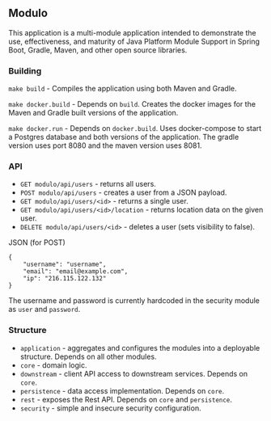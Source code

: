 ## Modulo
This application is a multi-module application intended to demonstrate the use,
effectiveness, and maturity of Java Platform Module Support in Spring Boot,
Gradle, Maven, and other open source libraries.

### Building
`make build` - Compiles the application using both Maven and Gradle.

`make docker.build` - Depends on `build`. Creates the docker images for the Maven
and Gradle built versions of the application.

`make docker.run` - Depends on `docker.build`. Uses docker-compose to start a
Postgres database and both versions of the application. The gradle version uses
port 8080 and the maven version uses 8081.

### API
- `GET modulo/api/users` - returns all users.
- `POST modulo/api/users` - creates a user from a JSON payload.
- `GET modulo/api/users/<id>` - returns a single user.
- `GET modulo/api/users/<id>/location` - returns location data on the given user.
- `DELETE modulo/api/users/<id>` - deletes a user (sets visibility to false).

JSON (for POST)
```
{
    "username": "username",
    "email": "email@example.com",
    "ip": "216.115.122.132"
}
```
The username and password is currently hardcoded in the security module as `user`
and `password`.

### Structure
- `application` - aggregates and configures the modules into a deployable structure. Depends on all other modules.
- `core` - domain logic.
- `downstream` - client API access to downstream services. Depends on `core`.
- `persistence` - data access implementation. Depends on `core`.
- `rest` - exposes the Rest API. Depends on `core` and `persistence`.
- `security` - simple and insecure security configuration.